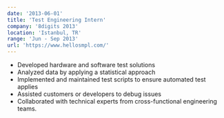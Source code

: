 ```yaml
---
date: '2013-06-01'
title: 'Test Engineering Intern'
company: '8digits 2013'
location: 'Istanbul, TR'
range: 'Jun - Sep 2013'
url: 'https://www.hellosmpl.com/'
---
```


- Developed hardware and software test solutions
- Analyzed data by applying a statistical approach
- Implemented and maintained test scripts to ensure automated test applies
- Assisted customers or developers to debug issues
- Collaborated with technical experts from cross-functional engineering teams.
